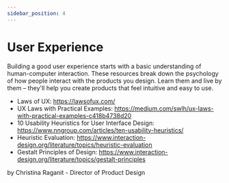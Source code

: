 ```yaml
---
sidebar_position: 4
---
```

# User Experience
Building a good user experience starts with a basic understanding of human-computer interaction. These resources break down the psychology of how people interact with the products you design. Learn them and live by them – they'll help you create products that feel intuitive and easy to use.
- Laws of UX: https://lawsofux.com/
- UX Laws with Practical Examples: https://medium.com/swlh/ux-laws-with-practical-examples-c418b4738d20
- 10 Usability Heuristics for User Interface Design: https://www.nngroup.com/articles/ten-usability-heuristics/
- Heuristic Evaluation: https://www.interaction-design.org/literature/topics/heuristic-evaluation
- Gestalt Principles of Design: https://www.interaction-design.org/literature/topics/gestalt-principles

by Christina Raganit - Director of Product Design
